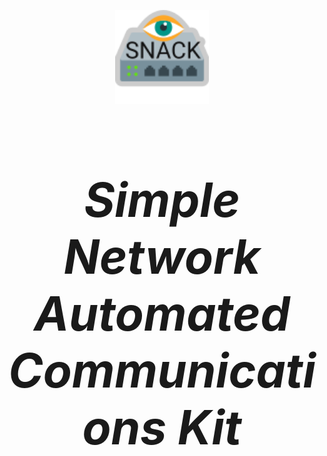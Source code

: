 <p align="Center"><img src="https://github.com/Capt-Rog/SNACK/blob/master/SNACK/Images/snack_logo.png?raw=true" width="150"/></p>
<h1 align="center" style="color:86FF33;font-size:75px;"><em>Simple Network Automated Communications Kit</em></h1>
